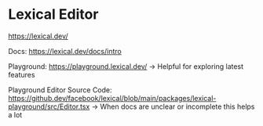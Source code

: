 # Lexical Editor

https://lexical.dev/

Docs: https://lexical.dev/docs/intro

Playground: https://playground.lexical.dev/
-> Helpful for exploring latest features

Playground Editor Source Code: https://github.dev/facebook/lexical/blob/main/packages/lexical-playground/src/Editor.tsx
-> When docs are unclear or incomplete this helps a lot
